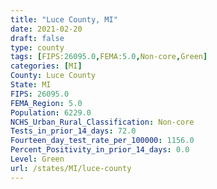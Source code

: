 ```yaml
---
title: "Luce County, MI"
date: 2021-02-20
draft: false
type: county
tags: [FIPS:26095.0,FEMA:5.0,Non-core,Green]
categories: [MI]
County: Luce County
State: MI
FIPS: 26095.0
FEMA_Region: 5.0
Population: 6229.0
NCHS_Urban_Rural_Classification: Non-core
Tests_in_prior_14_days: 72.0
Fourteen_day_test_rate_per_100000: 1156.0
Percent_Positivity_in_prior_14_days: 0.0
Level: Green
url: /states/MI/luce-county
---
```



